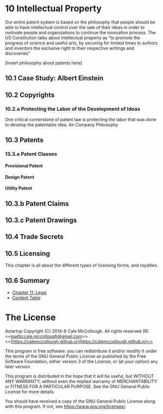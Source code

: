 # 10 Intellectual Property

Our entire patent system is based on the philosophy that people should be able to have intellectual control over the sale of their ideas in order to motivate people and organizations to continue the innovation process. The US Constitution talks about intellectual property as "to promote the progress of science and useful arts, by securing for limited times to authors and inventors the exclusive right to their respective writings and discoveries"

[Insert philosophy about patents here]

## 10.1 Case Study: Albert Einstein
	
## 10.2 Copyrights

### 10.2.a Protecting the Labor of the Development of Ideas

One critical cornerstone of patent law is protecting the labor that was done to develop the patentable idea. An 
Company Philosophy

## 10.3 Patents

### 13.3.a Patent Classes

#### Provisional Patent

#### Design Patent

#### Utility Patent

## 10.3.b Patent Claims

## 10.3.c Patent Drawings

## 10.4 Trade Secrets

## 10.5 Licensing

This chapter is all about the different types of licensing forms, and royalties.

## 10.6 Summary

* [Chapter 11: Legal](11-legal.md)
* [Content Table](01-overview.md#11-content-table)

# The License

Astartup Copyright (C) 2014-8 Cale McCollough. All rights reserved (R). <<[mailto:cale.mccollough@gmail.com](cale.mccollough@gmail.com)>> <<[https://calemccollough.github.io](https://calemccollough.github.io)>>

This program is free software: you can redistribute it and/or modify it under the terms of the GNU General Public License as published by the Free Software Foundation, either version 3 of the License, or (at your option) any later version.

This program is distributed in the hope that it will be useful, but WITHOUT ANY WARRANTY; without even the implied warranty of MERCHANTABILITY or FITNESS FOR A PARTICULAR PURPOSE. See the GNU General Public License for more details.

You should have received a copy of the GNU General Public License along with this program.  If not, see <https://www.gnu.org/licenses/>.

